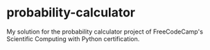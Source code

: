 # probability-calculator
My solution for the probability calculator project of FreeCodeCamp's Scientific Computing with Python certification.
